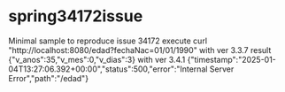 # spring34172issue
Minimal sample to reproduce issue 34172 
execute curl "http://localhost:8080/edad?fechaNac=01/01/1990" 
with ver 3.3.7
result {"v_anos":35,"v_mes":0,"v_dias":3}
with ver 3.4.1
{"timestamp":"2025-01-04T13:27:06.392+00:00","status":500,"error":"Internal Server Error","path":"/edad"}
